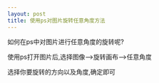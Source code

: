 ```yaml
---
layout: post
title: 使用ps对图片旋转任意角度方法
---
```


如何在ps中对图片进行任意角度的旋转呢?

使用ps打开图片后,选择图像-->旋转画布-->任意角度

选择你要旋转的方向以及角度,确定即可